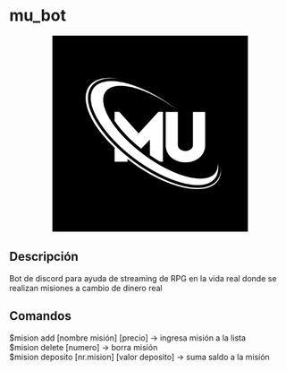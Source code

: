 # mu_bot
<p align="center">
<img src="mu-logo-m-u-design-white-mu-letter-mu-letter-logo-design-initial-letter-mu-linked-circle-uppercase-monogram-logo-vector.jpg" alt="Mu Bot" width="350" height="350">
</p>

## Descripción
Bot de discord para ayuda de streaming de RPG en la vida real donde se realizan misiones a cambio de dinero real

## Comandos
$mision add [nombre misión] [precio] -> ingresa misión a la lista  
$mision delete [numero] -> borra misión  
$mision deposito [nr.mision] [valor deposito] -> suma saldo a la misión  
